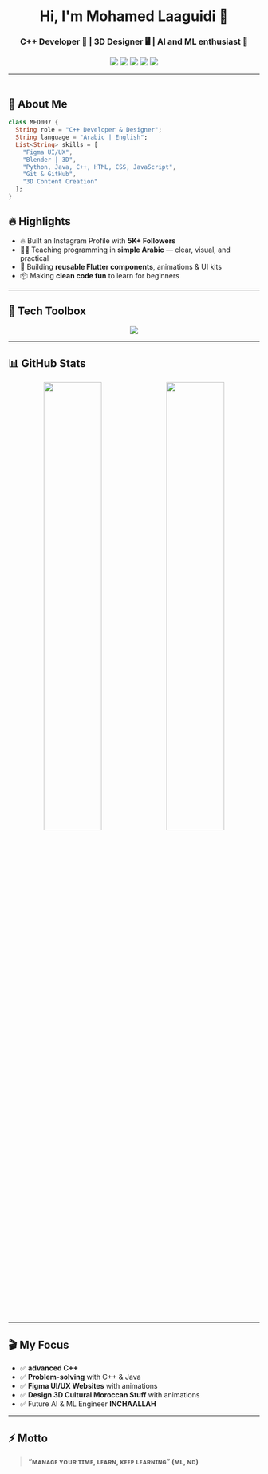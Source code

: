 <h1 align="center">Hi, I'm Mohamed Laaguidi 👋</h1>
<h3 align="center">C++ Developer 🧠 | 3D Designer 🖥️ | AI and ML enthusiast 🤖</h3>

<p align="center">
  <a href="https://www.instagram.com/med_l_007/"><img src="https://img.shields.io/badge/@med_l_007-E4405F?style=for-the-badge&logo=instagram&logoColor=white" /></a>
  <a href="https://www.linkedin.com/in/mohamed-laaguidi-b03236207/"><img src="https://img.shields.io/badge/Mohamed%20Laaguidi-0077B5?style=for-the-badge&logo=linkedin&logoColor=white" /></a>
  <a href="https://www.youtube.com/@MED_Laaguidi"><img src="https://img.shields.io/badge/YouTube-MED Gaming-FF0000?style=for-the-badge&logo=youtube&logoColor=white" /></a>
  <a href="https://web.facebook.com/mohammed.laaguidi/"><img src="https://img.shields.io/badge/Facebook-1877F2?style=for-the-badge&logo=facebook&logoColor=white" /></a>
  <a href=""><img src="https://img.shields.io/badge/Soon-blueviolet?style=for-the-badge&logo=google-chrome&logoColor=white" /></a>
</p>

---

<img src="https://media.giphy.com/media/3o7abKhOpu0NwenH3O/giphy.gif" width="100%" height="3px" />

## 🚀 About Me

```dart
class MED007 {
  String role = "C++ Developer & Designer";
  String language = "Arabic | English";
  List<String> skills = [
    "Figma UI/UX",
    "Blender | 3D",
    "Python, Java, C++, HTML, CSS, JavaScript",
    "Git & GitHub",
    "3D Content Creation"
  ];
}
```
## 🔥 Highlights

- 🔥 Built an Instagram Profile with **5K+ Followers**
- 👨‍🏫 Teaching programming in **simple Arabic** — clear, visual, and practical
- 🧩 Building **reusable Flutter components**, animations & UI kits
- 📦 Making **clean code fun** to learn for beginners

---

## 🧰 Tech Toolbox

<p align="center">
  <img src="https://skillicons.dev/icons?i=cpp,python,java,html,css,tailwind,javascript,typescript,nodejs,react,nextjs,vscode,github,figma,git,blender,unrealengine,photoshop,illustrator" />
</p>

---

## 📊 GitHub Stats

<p align="center">
  <img src="https://github-readme-stats.vercel.app/api?username=ahmedlearnSimply&show_icons=true&theme=tokyonight&hide_border=true&border_radius=10" width="48%" />
  <img src="https://github-readme-streak-stats.herokuapp.com/?user=ahmedlearnSimply&theme=tokyonight&hide_border=true&border_radius=10" width="48%" />
</p>

---

## 🎬 My Focus

- ✅ **advanced C++**
- ✅ **Problem-solving** with C++ & Java
- ✅ **Figma UI/UX Websites** with animations
- ✅ **Design 3D Cultural Moroccan Stuff** with animations
- ✅ Future AI & ML Engineer **INCHAALLAH**


---



## ⚡️ Motto

> **“ᴍᴀɴᴀɢᴇ ʏᴏᴜʀ ᴛɪᴍᴇ, ʟᴇᴀʀɴ, ᴋᴇᴇᴘ ʟᴇᴀʀɴɪɴɢ” (ᴍʟ, ɴᴅ)**
